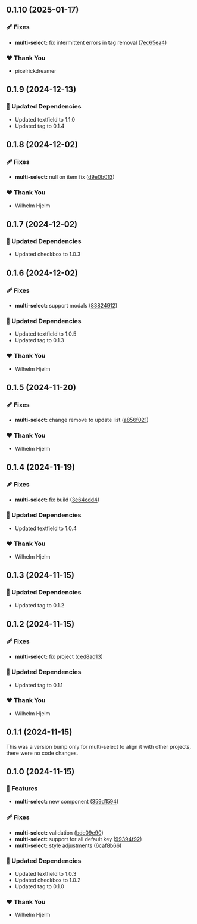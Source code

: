 ## 0.1.10 (2025-01-17)

### 🩹 Fixes

- **multi-select:** fix intermittent errors in tag removal ([7ec65ea4](https://github.com/migrationsverket/midas/commit/7ec65ea4))

### ❤️ Thank You

- pixelrickdreamer

## 0.1.9 (2024-12-13)

### 🧱 Updated Dependencies

- Updated textfield to 1.1.0
- Updated tag to 0.1.4

## 0.1.8 (2024-12-02)

### 🩹 Fixes

- **multi-select:** null on item fix ([d9e0b013](https://github.com/migrationsverket/midas/commit/d9e0b013))

### ❤️  Thank You

- Wilhelm Hjelm

## 0.1.7 (2024-12-02)

### 🧱 Updated Dependencies

- Updated checkbox to 1.0.3

## 0.1.6 (2024-12-02)

### 🩹 Fixes

- **multi-select:** support modals ([83824912](https://github.com/migrationsverket/midas/commit/83824912))

### 🧱 Updated Dependencies

- Updated textfield to 1.0.5
- Updated tag to 0.1.3

### ❤️  Thank You

- Wilhelm Hjelm

## 0.1.5 (2024-11-20)

### 🩹 Fixes

- **multi-select:** change remove to update list ([a856f021](https://github.com/migrationsverket/midas/commit/a856f021))

### ❤️  Thank You

- Wilhelm Hjelm

## 0.1.4 (2024-11-19)

### 🩹 Fixes

- **multi-select:** fix build ([3e64cdd4](https://github.com/migrationsverket/midas/commit/3e64cdd4))

### 🧱 Updated Dependencies

- Updated textfield to 1.0.4

### ❤️  Thank You

- Wilhelm Hjelm

## 0.1.3 (2024-11-15)

### 🧱 Updated Dependencies

- Updated tag to 0.1.2

## 0.1.2 (2024-11-15)

### 🩹 Fixes

- **multi-select:** fix project ([ced8ad13](https://github.com/migrationsverket/midas/commit/ced8ad13))

### 🧱 Updated Dependencies

- Updated tag to 0.1.1

### ❤️  Thank You

- Wilhelm Hjelm

## 0.1.1 (2024-11-15)

This was a version bump only for multi-select to align it with other projects, there were no code changes.

## 0.1.0 (2024-11-15)

### 🚀 Features

- **multi-select:** new component ([359d1594](https://github.com/migrationsverket/midas/commit/359d1594))

### 🩹 Fixes

- **multi-select:** validation ([bdc09e90](https://github.com/migrationsverket/midas/commit/bdc09e90))
- **multi-select:** support for all default key ([99394f92](https://github.com/migrationsverket/midas/commit/99394f92))
- **multi-select:** style adjustments ([6caf8b66](https://github.com/migrationsverket/midas/commit/6caf8b66))

### 🧱 Updated Dependencies

- Updated textfield to 1.0.3
- Updated checkbox to 1.0.2
- Updated tag to 0.1.0

### ❤️  Thank You

- Wilhelm Hjelm